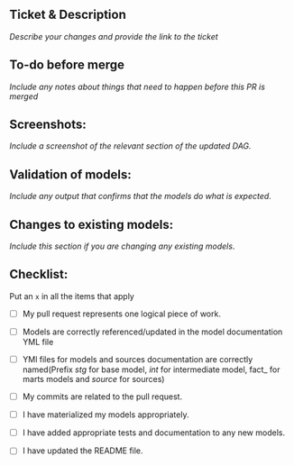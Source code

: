 
## Ticket & Description

*Describe your changes and provide the link to the ticket*


## To-do before merge

*Include any notes about things that need to happen before this PR is merged*



## Screenshots:


*Include a screenshot of the relevant section of the updated DAG.* 



## Validation of models:


*Include any output that confirms that the models do what is expected*. 



## Changes to existing models:


*Include this section if you are changing any existing models*. 



## Checklist:


Put an `x` in all the items that apply


- [ ] My pull request represents one logical piece of work.

- [ ] Models are correctly referenced/updated in the  model documentation YML file


- [ ] YMl files for models and sources documentation are correctly named(Prefix _stg_  for base model, _int_ for intermediate model, fact_ for marts models and _source_ for sources)

- [ ] My commits are related to the pull request.


- [ ] I have materialized my models appropriately.

- [ ] I have added appropriate tests and documentation to any new models.

- [ ] I have updated the README file.


